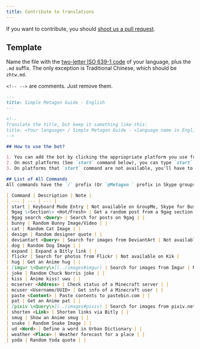 ```yaml
---
title: Contribute to translations
---
```


If you want to contribute, you should [shoot us a pull request](https://github.com/austinhuang0131/metagon/tree/gh-pages/list).

## Template
Name the file with the [two-letter ISO 639-1 code](https://en.wikipedia.org/wiki/List_of_ISO_639-1_codes) of your language, plus the `.md` suffix. The only exception is Traditional Chinese, which should be `zhtw.md`.

`<!-- -->` are comments. Just remove them.

```markdown
---
title: Simple Metagon Guide - English
---

<!--
Translate the title, but keep it something like this:
title: <Your language> / Simple Metagon Guide - <language name in English>
-->

## How to use the bot?

1. You can add the bot by clicking the appriopriate platform you use from [this page](../). <!-- (../) is a markdown link -->
2. On most platforms (See `start` command below), you can type `start` and you'll be able to use all functions using keyboard mode.
3. On platforms that `start` command are not available, you'll have to use the commands below.

## List of All Commands
All commands have the `/` prefix (Or `@Metagon ` prefix in Skype groups)

| Command | Description | Note |
| --- | --- | --- |
| start | Keyboard Mode Entry | Not available on GroupMe, Skype for Business, and VK. |
| 9gag \<Section\> <Hot/Fresh> | Get a random post from a 9gag section | |
| 9gag search <Query> | Search for posts on 9gag | |
| bunny | Random Bunny Image/Video | |
| cat | Random Cat Image | |
| design | Random designer quote | |
| deviantart <Query> | Search for images from DeviantArt | Not available on Kik |
| dog | Random Dog Image | |
| expand | Expand a Bitly link | |
| flickr | Search for photos from Flickr | Not available on Kik |
| hug | Get an Anime hug | |
| [imgur \<Query\>](../images#imgur) | Search for images from Imgur | Not available on Kik |
| joke | Random Chuck Norris joke | |
| kiss | Anime kiss! uwu | |
| mcserver <Address> | Check status of a Minecraft server | |
| mcuser <Username/UUID> | Get info of a Minecraft user | |
| paste <Content> | Paste contents to pastebin.com | |
| pat | Get an Anime pat | |
| [pixiv \<Query\>](../images#pixiv) | Search for images from pixiv.net | Will ask for NSFW filter, not available on Kik |
| shorten <Link> | Shorten links via Bitly | |
| smug | Show an Anime smug | |
| snake | Random Snake Image | |
| ud <Word> | Define a word in Urban Dictionary | |
| weather <Place> | Weather forecast for a place | |
| yoda | Random Yoda quote | |
```
